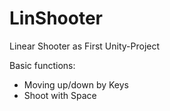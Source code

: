 # LinShooter
Linear Shooter as First Unity-Project

Basic functions:
- Moving up/down by Keys
- Shoot with Space
